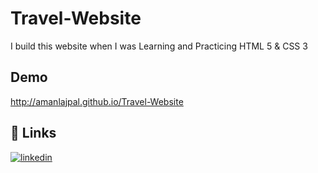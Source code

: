 
# Travel-Website

I build this website when I was Learning and Practicing HTML 5 &amp; CSS 3

## Demo

http://amanlajpal.github.io/Travel-Website


## 🔗 Links
[![linkedin](https://img.shields.io/badge/linkedin-0A66C2?style=for-the-badge&logo=linkedin&logoColor=white)](https://www.linkedin.com/in/aman-lajpal/)

